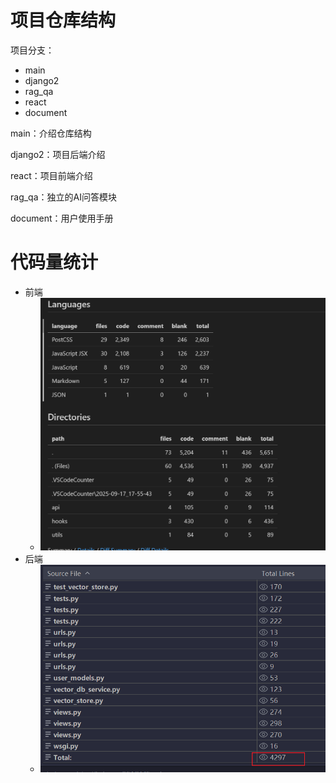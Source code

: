# 项目仓库结构

项目分支：

- main
- django2
- rag_qa
- react
- document

main：介绍仓库结构

django2：项目后端介绍

react：项目前端介绍

rag_qa：独立的AI问答模块

document：用户使用手册

# 代码量统计
- 前端
  - ![](https://github.com/WANYUQING2005/knowledge_assistant/blob/main/1.png)
- 后端
  - ![](https://github.com/WANYUQING2005/knowledge_assistant/blob/main/2.png)
